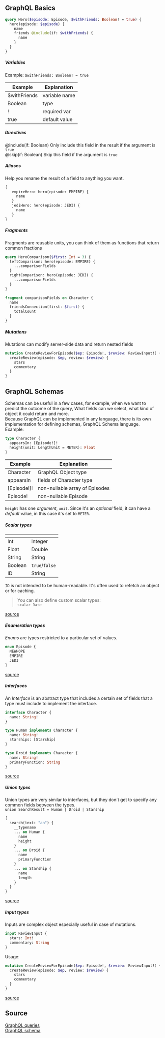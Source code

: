 ## GraphQL Basics

```graphql
query Hero($episode: Episode, $withFriends: Boolean! = true) {
  hero(episode: $episode) {
    name
    friends @include(if: $withFriends) {
      name
    }
  }
}
```

##### Variables
Example: `$withFriends: Boolean! = true`  

| Example | Explanation  |
|---|---|
|$withFriends   | variable name |
| Boolean  | type   |
| ! | required var  |
| true | default value  |

##### Directives
@include(if: Boolean) Only include this field in the result if the argument is `true`  
@skip(if: Boolean) Skip this field if the argument is `true`


##### Aliases
Help you rename the result of a field to anything you want.
```graphql
{
   empireHero: hero(episode: EMPIRE) {
     name
   }
   jediHero: hero(episode: JEDI) {
     name
   }
}
```

##### Fragments
Fragments are reusable units, you can think of them as functions that return common fractions  
```graphql
query HeroComparison($first: Int = 3) {
  leftComparison: hero(episode: EMPIRE) {
    ...comparisonFields
  }
  rightComparison: hero(episode: JEDI) {
    ...comparisonFields
  }
}

fragment comparisonFields on Character {
  name
  friendsConnection(first: $first) {
    totalCount
  }
}
``` 

##### Mutations
Mutations can modify server-side data and return nested fields  
```graphql
mutation CreateReviewForEpisode($ep: Episode!, $review: ReviewInput!) {
  createReview(episode: $ep, review: $review) {
    stars
    commentary
  }
}
``` 

## GraphQL Schemas
Schemas can be useful in a few cases, for example, when we want to predict the outcome of the query, What fields can we 
select, what kind of object it could return and more.   
Because GraphQL can be implemented in any language, there is its own implementation for defining schemas, GraphQL Schema 
language.   
Example:
```graphql
type Character {
  appearsIn: [Episode!]!
  height(unit: LengthUnit = METER): Float
}
```

| Example |Explanation  |
|---|---|
| Character   | GraphQL Object type |
| appearsIn | fields of Character type|
| [Episode!]! | non-nullable array of Episodes |
| Episode! | non-nullable Episode|
`height` has one _argument_, `unit`. Since it's an _optional_ field, it can have a _default_ value, in this case it's set to `METER`.

##### Scalar types
| <!-- -->    | <!-- -->    |
|-------------|-------------|
| Int         | Integer     | 
| Float       | Double      | 
| String      | String      | 
| Boolean     |`true`/`false`| 
| ID          | String      |
`ID` is not intended to be human-readable. It's often used to refetch an object or for caching.   

> You can also define custom scalar types:  
> `scalar Date`  

[source](https://graphql.org/learn/schema/#scalar-types)


##### Enumeration types
_Enums_ are types restricted to a particular set of values.  
```graphql
enum Episode {
  NEWHOPE
  EMPIRE
  JEDI
}
```  
[source](https://graphql.org/learn/schema/#enumeration-types)

##### Interfaces
An _Interface_ is an abstract type that includes a certain set of fields that a type must include to implement the interface.   
```graphql
interface Character {
  name: String!
}

type Human implements Character {
  name: String!
  starships: [Starship]
}

type Droid implements Character {
  name: String!
  primaryFunction: String
}
```  
[source](https://graphql.org/learn/schema/#interfaces)

##### Union types
Union types are very similar to interfaces, but they don't get to specify any common fields between the types.  
`union SearchResult = Human | Droid | Starship`

```graphql
{
  search(text: "an") {
    __typename
    ... on Human {
      name
      height
    }
    ... on Droid {
      name
      primaryFunction
    }
    ... on Starship {
      name
      length
    }
  }
}
```  
[source](https://graphql.org/learn/schema/#union-types)


##### Input types
Inputs are complex object especially useful in case of mutations.   
```graphql
input ReviewInput {
  stars: Int!
  commentary: String
}
```  
Usage:
```graphql
mutation CreateReviewForEpisode($ep: Episode!, $review: ReviewInput!) {
  createReview(episode: $ep, review: $review) {
    stars
    commentary
  }
}
```
[source](https://graphql.org/learn/schema/#input-types)


## Source
[GraphQL queries](https://graphql.org/learn/queries/)  
[GraphQL schema](https://graphql.org/learn/schema/)















